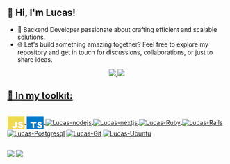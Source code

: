 ## 👋 Hi, I'm Lucas! 
- 🚀 Backend Developer passionate about crafting efficient and scalable solutions.
- 🌐 Let's build something amazing together? Feel free to explore my repository and get in touch for discussions, collaborations, or just to share ideas. 
<div align="center">
  <a href="https://github.com/Lucasrusso36">
  <img height="180em" src="https://github-readme-stats.vercel.app/api?username=Lucasrusso36&show_icons=true&theme=aura&include_all_commits=true&count_private=true"/>
  <img height="180em" src="https://github-readme-stats.vercel.app/api/top-langs/?username=Lucasrusso36&layout=compact&langs_count=7&theme=aura"/>
</div>
  
## 🔧 In my toolkit:  
<div style="display: inline_block"><br>
  <img align="center" alt="Lucas-Js" height="30" width="40" src="https://raw.githubusercontent.com/devicons/devicon/master/icons/javascript/javascript-plain.svg">
  <img align="center" alt="Lucas-Ts" height="30" width="40" src="https://raw.githubusercontent.com/devicons/devicon/master/icons/typescript/typescript-plain.svg">
  <img align="center" alt="Lucas-nodejs" height="30" width="40" src="https://cdn.jsdelivr.net/gh/devicons/devicon/icons/nodejs/nodejs-original.svg">
  <img align="center" alt="Lucas-nextjs" height="30" width="40" src="https://cdn.jsdelivr.net/gh/devicons/devicon/icons/nestjs/nestjs-plain.svg">
  <!--<img align="center" alt="Lucas-Graphql" height="30" src="https://cdn.jsdelivr.net/gh/devicons/devicon/icons/graphql/graphql-plain.svg" />-->
  <img align="center" alt="Lucas-Ruby" height="30" width="40" src="https://cdn.jsdelivr.net/gh/devicons/devicon/icons/ruby/ruby-original.svg">
  <img align="center" alt="Lucas-Rails" height="30" width="40" src="https://cdn.jsdelivr.net/gh/devicons/devicon/icons/rails/rails-plain-wordmark.svg"> 
  <img align="center" alt="Lucas-Postgresql" height="30" width="40" src="https://cdn.jsdelivr.net/gh/devicons/devicon/icons/postgresql/postgresql-original.svg" />
  <img align="center" alt="Lucas-Git" height="30" width="40" src="https://cdn.jsdelivr.net/gh/devicons/devicon/icons/git/git-original.svg" />
  <!--<img img align="center" alt="Lucas-Heroku" height="30" width="40" src="https://cdn.jsdelivr.net/gh/devicons/devicon/icons/heroku/heroku-plain.svg" />-->
  <img img align="center" alt="Lucas-Ubuntu" height="30" width="40" src="https://cdn.jsdelivr.net/gh/devicons/devicon/icons/ubuntu/ubuntu-plain.svg" />
</div>
  
  ##
 
<div>
  <a href = "mailto:lucaspidossantos@gmail.com"><img src="https://img.shields.io/badge/-Gmail-%23333?style=for-the-badge&logo=gmail&logoColor=white" target="_blank"></a>
  <a href="https://www.linkedin.com/in/lucas-pimenta-dos-santos-34753a140/" target="_blank"><img src="https://img.shields.io/badge/-LinkedIn-%230077B5?style=for-the-badge&logo=linkedin&logoColor=white" target="_blank"></a> 
 
</div>


